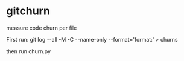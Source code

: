 # gitchurn
measure code churn per file

First run: 
git log --all -M -C --name-only --format='format:' > churns
 
 then run churn.py
 
